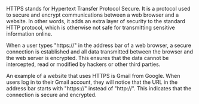 

HTTPS stands for Hypertext Transfer Protocol Secure. It is a protocol used to secure and encrypt communications between a web browser and a website. In other words, it adds an extra layer of security to the standard HTTP protocol, which is otherwise not safe for transmitting sensitive information online.

When a user types "https://" in the address bar of a web browser, a secure connection is established and all data transmitted between the browser and the web server is encrypted. This ensures that the data cannot be intercepted, read or modified by hackers or other third parties.

An example of a website that uses HTTPS is Gmail from Google. When users log in to their Gmail account, they will notice that the URL in the address bar starts with "https://" instead of "http://". This indicates that the connection is secure and encrypted.